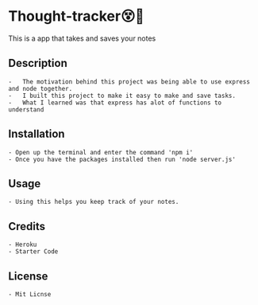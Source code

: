 # Thought-tracker😵💫
This is a app that takes and saves your notes

## Description
    -   The motivation behind this project was being able to use express and node together.
    -   I built this project to make it easy to make and save tasks.
    -   What I learned was that express has alot of functions to understand

 ## Installation
    - Open up the terminal and enter the command 'npm i'
    - Once you have the packages installed then run 'node server.js'

## Usage  
    - Using this helps you keep track of your notes.

## Credits
    - Heroku
    - Starter Code
## License
    - Mit Licnse